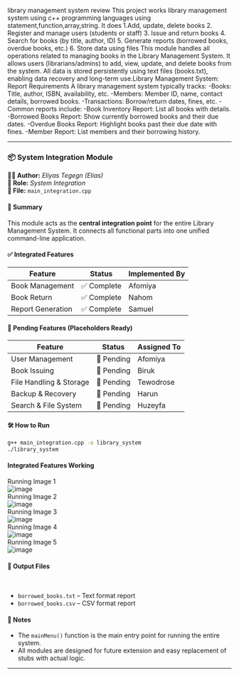 library management system review This project works library management system using c++ programming languages using statement,function,array,string. It does 1.Add, update, delete books 2. Register and manage users (students or staff) 3. Issue and return books 4. Search for books (by title, author, ID) 5. Generate reports (borrowed books, overdue books, etc.) 6. Store data using files This module handles all operations related to managing books in the Library Management System. It allows users (librarians/admins) to add, view, update, and delete books from the system. All data is stored persistently using text files (books.txt), enabling data recovery and long-term use.Library Management System: Report Requirements
A library management system typically tracks:
-Books: Title, author, ISBN, availability, etc.
-Members: Member ID, name, contact details, borrowed books.
-Transactions: Borrow/return dates, fines, etc.
-Common reports include:
-Book Inventory Report: List all books with details.
-Borrowed Books Report: Show currently borrowed books and their due dates.
-Overdue Books Report: Highlight books past their due date with fines.
-Member Report: List members and their borrowing history.


---

### 📦 System Integration Module

**👨‍💻 Author:** *Eliyas Tegegn (Elias)*
</br>
**📌 Role:** *System Integration*
</br>
**📁 File:** `main_integration.cpp`
</br>
#### 🔧 Summary

This module acts as the **central integration point** for the entire Library Management System. It connects all functional parts into one unified command-line application.

#### ✅ Integrated Features

| Feature           | Status     | Implemented By |
| ----------------- | ---------- | -------------- |
| Book Management   | ✅ Complete | Afomiya        |
| Book Return       | ✅ Complete | Nahom          |
| Report Generation | ✅ Complete | Samuel         |

#### 🚧 Pending Features (Placeholders Ready)

| Feature                 | Status     | Assigned To |
| ----------------------- | ---------- | ----------- |
| User Management         | 🚧 Pending | Afomiya     |
| Book Issuing            | 🚧 Pending | Biruk       |
| File Handling & Storage | 🚧 Pending | Tewodrose   |
| Backup & Recovery       | 🚧 Pending | Harun       |
| Search & File System    | 🚧 Pending | Huzeyfa     |

#### 🛠️ How to Run

```bash
g++ main_integration.cpp -o library_system
./library_system
```
#### Integrated Features Working 
Running Image 1
</br>
![image](https://github.com/user-attachments/assets/0191cf18-4e86-44ac-ac56-66d785765076)
</br>
Running Image 2
</br>
![image](https://github.com/user-attachments/assets/33e87f56-47ee-4d55-b3fc-a14904d137ae)
</br>
Running Image 3
</br>
![image](https://github.com/user-attachments/assets/35e52382-fcdf-420f-9424-5fad01a27e19)
</br>
Running Image 4
</br>
![image](https://github.com/user-attachments/assets/707c2c14-9ddd-403a-87a5-89eff8871656)
</br>
Running Image 5
</br>
![image](https://github.com/user-attachments/assets/a3dde6bb-c06f-473b-8e9f-5f009e22ce4d)
</br>
#### 📄 Output Files
</br>

* `borrowed_books.txt` – Text format report
* `borrowed_books.csv` – CSV format report

#### 🔗 Notes

* The `mainMenu()` function is the main entry point for running the entire system.
* All modules are designed for future extension and easy replacement of stubs with actual logic.

---

